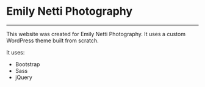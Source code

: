 <h1>Emily Netti Photography</h1>
<hr>
<p>This website was created for Emily Netti Photography. It uses a custom WordPress theme built from scratch.</p>
<p>It uses: </p>
<ul>
  <li>Bootstrap</li>
  <li>Sass</li>
  <li>jQuery</li>
</ul>
